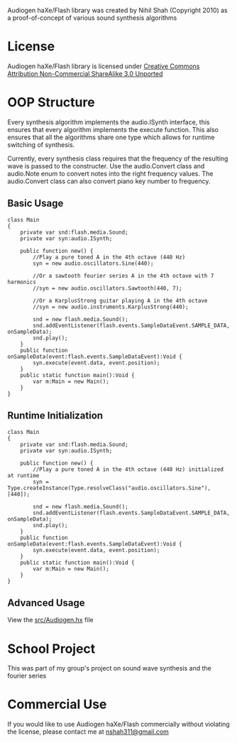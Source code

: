 Audiogen haXe/Flash library was created by Nihil Shah (Copyright 2010) as a proof-of-concept of various sound synthesis algorithms

License
=======
Audiogen haXe/Flash library is licensed under [Creative Commons Attribution Non-Commercial ShareAlike 3.0 Unported](http://creativecommons.org/licenses/by-nc-sa/3.0)

OOP Structure
=============
Every synthesis algorithm implements the audio.ISynth interface, this ensures that every algorithm implements the execute function. This also ensures that all the algorithms share one type which allows for runtime switching of synthesis.  

Currently, every synthesis class requires that the frequency of the resulting wave is passed to the constructer. Use the audio.Convert class and audio.Note enum to convert notes into the right frequency values. The audio.Convert class can also convert piano key number to frequency.  

Basic Usage
-----------
    class Main
    {
        private var snd:flash.media.Sound;
        private var syn:audio.ISynth;

        public function new() {
            //Play a pure toned A in the 4th octave (440 Hz)
            syn = new audio.oscillators.Sine(440);

            //Or a sawtooth fourier series A in the 4th octave with 7 harmonics
            //syn = new audio.oscillators.Sawtooth(440, 7);
	    
            //Or a KarplusStrong guitar playing A in the 4th octave
            //syn = new audio.instruments.KarplusStrong(440);
        
            snd = new flash.media.Sound();
            snd.addEventListener(flash.events.SampleDataEvent.SAMPLE_DATA, onSampleData);
            snd.play();
        }
        public function onSampleData(event:flash.events.SampleDataEvent):Void {
            syn.execute(event.data, event.position);
        }
        public static function main():Void {
            var m:Main = new Main();
        }
    }

Runtime Initialization 
----------------------
    class Main
    {
        private var snd:flash.media.Sound;
        private var syn:audio.ISynth;
       
        public function new() {
            //Play a pure toned A in the 4th octave (440 Hz) initialized at runtime
            syn = Type.createInstance(Type.resolveClass("audio.oscillators.Sine"), [440]);

            snd = new flash.media.Sound();
            snd.addEventListener(flash.events.SampleDataEvent.SAMPLE_DATA, onSampleData);
            snd.play();
        }
        public function onSampleData(event:flash.events.SampleDataEvent):Void {
            syn.execute(event.data, event.position);
        }
        public static function main():Void {
            var m:Main = new Main();
        }
    }

Advanced Usage
--------------
View the [src/Audiogen.hx](blob/master/src/Audiogen.hx) file

School Project
==============
This was part of my group's project on sound wave synthesis and the fourier series

Commercial Use
==============
If you would like to use Audiogen haXe/Flash commercially without violating the license, please contact me at <nshah311@gmail.com>
